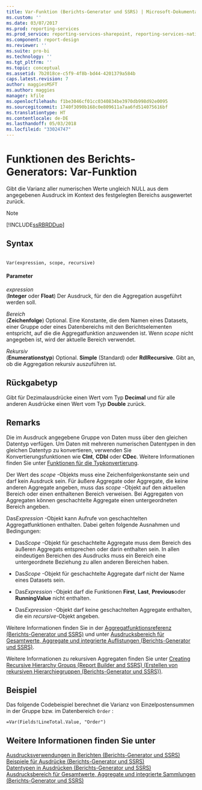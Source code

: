 ```yaml
---
title: Var-Funktion (Berichts-Generator und SSRS) | Microsoft-Dokumentation
ms.custom: ''
ms.date: 03/07/2017
ms.prod: reporting-services
ms.prod_service: reporting-services-sharepoint, reporting-services-native
ms.component: report-design
ms.reviewer: ''
ms.suite: pro-bi
ms.technology: ''
ms.tgt_pltfrm: ''
ms.topic: conceptual
ms.assetid: 7b2018ce-c5f9-4f8b-bd44-4201379a584b
caps.latest.revision: 7
author: maggiesMSFT
ms.author: maggies
manager: kfile
ms.openlocfilehash: f1be3046cf01cc0340834be3970db998d92e0095
ms.sourcegitcommit: 1740f3090b168c0e809611a7aa6fd514075616bf
ms.translationtype: HT
ms.contentlocale: de-DE
ms.lasthandoff: 05/03/2018
ms.locfileid: "33024747"
---
```

# <a name="report-builder-functions---var-function"></a>Funktionen des Berichts-Generators: Var-Funktion
  Gibt die Varianz aller numerischen Werte ungleich NULL aus dem angegebenen Ausdruck im Kontext des festgelegten Bereichs ausgewertet zurück.  
  
> [!NOTE]  
>  [!INCLUDE[ssRBRDDup](../../includes/ssrbrddup-md.md)]  
  
## <a name="syntax"></a>Syntax  
  
```  
  
Var(expression, scope, recursive)  
```  
  
#### <a name="parameters"></a>Parameter  
 *expression*  
 (**Integer** oder **Float**) Der Ausdruck, für den die Aggregation ausgeführt werden soll.  
  
 *Bereich*  
 (**Zeichenfolge**) Optional. Eine Konstante, die dem Namen eines Datasets, einer Gruppe oder eines Datenbereichs mit den Berichtselementen entspricht, auf die die Aggregatfunktion anzuwenden ist. Wenn *scope* nicht angegeben ist, wird der aktuelle Bereich verwendet.  
  
 *Rekursiv*  
 (**Enumerationstyp**) Optional. **Simple** (Standard) oder **RdlRecursive**. Gibt an, ob die Aggregation rekursiv auszuführen ist.  
  
## <a name="return-type"></a>Rückgabetyp  
 Gibt für Dezimalausdrücke einen Wert vom Typ **Decimal** und für alle anderen Ausdrücke einen Wert vom Typ **Double** zurück.  
  
## <a name="remarks"></a>Remarks  
 Die im Ausdruck angegebene Gruppe von Daten muss über den gleichen Datentyp verfügen. Um Daten mit mehreren numerischen Datentypen in den gleichen Datentyp zu konvertieren, verwenden Sie Konvertierungsfunktionen wie **CInt**, **CDbl** oder **CDec**. Weitere Informationen finden Sie unter [Funktionen für die Typkonvertierung](http://go.microsoft.com/fwlink/?LinkId=96142).  
  
 Der Wert des *scope* -Objekts muss eine Zeichenfolgenkonstante sein und darf kein Ausdruck sein. Für äußere Aggregate oder Aggregate, die keine anderen Aggregate angeben, muss das *scope* -Objekt auf den aktuellen Bereich oder einen enthaltenen Bereich verweisen. Bei Aggregaten von Aggregaten können geschachtelte Aggregate einen untergeordneten Bereich angeben.  
  
 Das*Expression* -Objekt kann Aufrufe von geschachtelten Aggregatfunktionen enthalten. Dabei gelten folgende Ausnahmen und Bedingungen:  
  
-   Das*Scope* -Objekt für geschachtelte Aggregate muss dem Bereich des äußeren Aggregats entsprechen oder darin enthalten sein. In allen eindeutigen Bereichen des Ausdrucks muss ein Bereich eine untergeordnete Beziehung zu allen anderen Bereichen haben.  
  
-   Das*Scope* -Objekt für geschachtelte Aggregate darf nicht der Name eines Datasets sein.  
  
-   Das*Expression* -Objekt darf die Funktionen **First**, **Last**, **Previous**oder **RunningValue** nicht enthalten.  
  
-   Das*Expression* -Objekt darf keine geschachtelten Aggregate enthalten, die ein *recursive*-Objekt angeben.  
  
 Weitere Informationen finden Sie in der [Aggregatfunktionsreferenz (Berichts-Generator und SSRS)](../../reporting-services/report-design/report-builder-functions-aggregate-functions-reference.md) und unter [Ausdrucksbereich für Gesamtwerte, Aggregate und integrierte Auflistungen (Berichts-Generator und SSRS)](../../reporting-services/report-design/expression-scope-for-totals-aggregates-and-built-in-collections.md).  
  
 Weitere Informationen zu rekursiven Aggregaten finden Sie unter [Creating Recursive Hierarchy Groups (Report Builder and SSRS) (Erstellen von rekursiven Hierarchiegruppen (Berichts-Generator und SSRS))](../../reporting-services/report-design/creating-recursive-hierarchy-groups-report-builder-and-ssrs.md).  
  
## <a name="example"></a>Beispiel  
 Das folgende Codebeispiel berechnet die Varianz von Einzelpostensummen in der Gruppe bzw. im Datenbereich `Order` :  
  
```  
=Var(Fields!LineTotal.Value, "Order")  
```  
  
## <a name="see-also"></a>Weitere Informationen finden Sie unter  
 [Ausdrucksverwendungen in Berichten &#40;Berichts-Generator und SSRS&#41;](../../reporting-services/report-design/expression-uses-in-reports-report-builder-and-ssrs.md)   
 [Beispiele für Ausdrücke &#40;Berichts-Generator und SSRS&#41;](../../reporting-services/report-design/expression-examples-report-builder-and-ssrs.md)   
 [Datentypen in Ausdrücken (Berichts-Generator und SSRS)](../../reporting-services/report-design/data-types-in-expressions-report-builder-and-ssrs.md)   
 [Ausdrucksbereich für Gesamtwerte, Aggregate und integrierte Sammlungen &#40;Berichts-Generator und SSRS&#41;](../../reporting-services/report-design/expression-scope-for-totals-aggregates-and-built-in-collections.md)  
  
  
